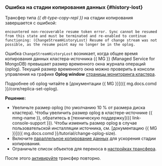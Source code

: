 ### Ошибка на стадии копирования данных {#history-lost}

Трансфер типа _{{ dt-type-copy-repl }}_ на стадии копирования завершается с ошибкой:

```text
encountered non-recoverable resume token error. Sync cannot be resumed from this state and must be terminated and re-enabled to continue functioning: (ChangeStreamHistoryLost) Resume of change stream was not possible, as the resume point may no longer be in the oplog.
```

Ошибка `ChangeStreamHistoryLost` возникает, когда общее время копирования данных кластера-источника {{ MG }} (Managed Service for MongoDB) превышает размер временного окна журнала операций (oplog). Текущий размер временного окна можно проверить в консоли управления на графике **Oplog window** [страницы мониторинга кластера](../../../../storedoc/operations/monitoring.md).

Подробнее об oplog читайте в [документации {{ MG }}]({{ mg.docs.comd }}/core/replica-set-oplog).

**Решение:**

* Увеличьте размер oplog (по умолчанию 10 % от размера диска кластера). Чтобы увеличить размер oplog в кластере-источнике {{ mmg-name }}, обратитесь в [техническую поддержку]({{ link-console-support }}). Чтобы изменить размер oplog в случае пользовательской инсталляции источника, см. [документацию {{ MG }}]({{ mg.docs.comd }}/tutorial/change-oplog-size).
* Включите [параллельное копирование данных](../../../../data-transfer/concepts/sharded.md) для ускорения стадии копирования.
* Ограничьте список объектов для переноса в [настройках трансфера](../../../../data-transfer/operations/transfer.md#create).

После этого [активируйте](../../../../data-transfer/operations/transfer.md#activate) трансфер повторно.

